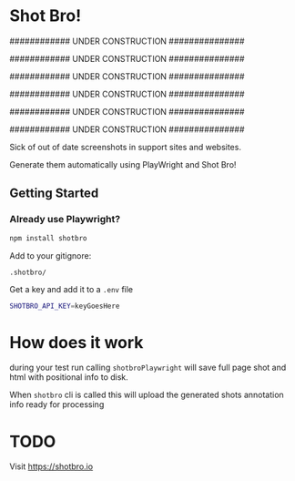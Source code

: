 
# Shot Bro!

############ UNDER CONSTRUCTION ###############

############ UNDER CONSTRUCTION ###############

############ UNDER CONSTRUCTION ###############

############ UNDER CONSTRUCTION ###############

############ UNDER CONSTRUCTION ###############

############ UNDER CONSTRUCTION ###############

Sick of out of date screenshots in support sites and websites.  

Generate them automatically using PlayWright and Shot Bro!

## Getting Started

### Already use Playwright?

```bash
npm install shotbro
```

Add to your gitignore:
```gitignore
.shotbro/
```

Get a key and add it to a `.env` file
```bash
SHOTBRO_API_KEY=keyGoesHere
```


# How does it work

during your test run calling `shotbroPlaywright` will save full page shot and html with positional info to disk.

When `shotbro` cli is called this will upload the generated shots annotation info ready for processing

# TODO


Visit https://shotbro.io